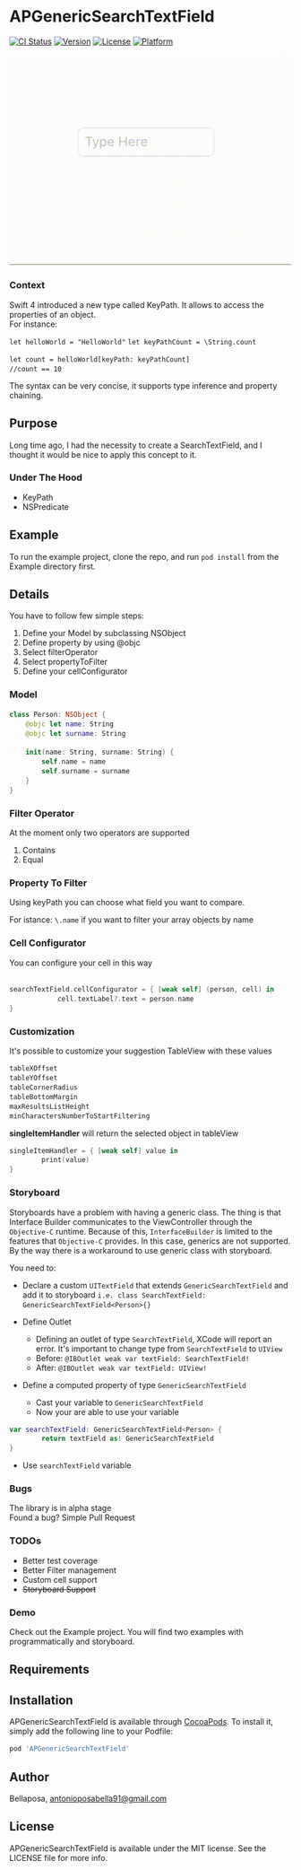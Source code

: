 # APGenericSearchTextField

[![CI Status](https://img.shields.io/travis/Bellaposa/APGenericSearchTextField.svg?style=flat)](https://travis-ci.org/Bellaposa/APGenericSearchTextField)
[![Version](https://img.shields.io/cocoapods/v/APGenericSearchTextField.svg?style=flat)](https://cocoapods.org/pods/APGenericSearchTextField)
[![License](https://img.shields.io/cocoapods/l/APGenericSearchTextField.svg?style=flat)](https://cocoapods.org/pods/APGenericSearchTextField)
[![Platform](https://img.shields.io/cocoapods/p/APGenericSearchTextField.svg?style=flat)](https://cocoapods.org/pods/APGenericSearchTextField)

![](example.gif)


### Context

Swift 4 introduced a new type called KeyPath. It allows to access the properties of an object.  
For instance:

`let helloWorld = "HelloWorld"`
`let keyPathCount = \String.count`

`let count = helloWorld[keyPath: keyPathCount]`  
`//count == 10`  

The syntax can be very concise, it supports type inference and property chaining.

## Purpose
Long time ago, I had the necessity to create a SearchTextField, and I thought it would be nice to apply this concept to it.  

### Under The Hood
* KeyPath
* NSPredicate 

## Example

To run the example project, clone the repo, and run `pod install` from the Example directory first.

## Details
You have to follow few simple steps:  

1.  Define your Model by subclassing NSObject
1.  Define property by using @objc 
1.  Select filterOperator 
1.  Select propertyToFilter
2.  Define your cellConfigurator

### Model 
``` swift
class Person: NSObject {
	@objc let name: String
	@objc let surname: String

	init(name: String, surname: String) {
		self.name = name
		self.surname = surname
	}
}
```
### Filter Operator
At the moment only two operators are supported

1. Contains 
2. Equal

### Property To Filter
Using keyPath you can choose what field you want to compare.

For istance: `\.name` if you want to filter your array objects by name 


### Cell Configurator

You can configure your cell in this way  

```swift 

searchTextField.cellConfigurator = { [weak self] (person, cell) in
			cell.textLabel?.text = person.name
}
```

### Customization
It's possible to customize your suggestion TableView with these values

``` swift 
tableXOffset
tableYOffset
tableCornerRadius
tableBottomMargin
maxResultsListHeight
minCharactersNumberToStartFiltering
```

**singleItemHandler** will return the selected object in tableView

```swift 
singleItemHandler = { [weak self] value in
		print(value)
}
```

### Storyboard
Storyboards have a problem with having a generic class. The thing is that Interface Builder communicates to the ViewController through the `Objective-C` runtime. Because of this, `InterfaceBuilder` is limited to the features that `Objective-C` provides. In this case, generics are not supported. By the way there is a workaround to use generic class with storyboard.  

You need to:  

* Declare a custom `UITextField` that extends `GenericSearchTextField` and add it to storyboard
`i.e. class SearchTextField: GenericSearchTextField<Person>{}`
* Define Outlet 
	- Defining an outlet of type `SearchTextField`, XCode will report an error. It's important to change type from `SearchTextField` to `UIView`
	- Before: `@IBOutlet weak var textField: SearchTextField!`
	- After: `@IBOutlet weak var textField: UIView!`	

* Define a computed property of type `GenericSearchTextField`
 	- Cast your variable to `GenericSearchTextField`
	- Now your are able to use your variable

```swift 
var searchTextField: GenericSearchTextField<Person> {
		return textField as! GenericSearchTextField
}
```
* Use `searchTextField` variable  


### Bugs
The library is in alpha stage  
Found a bug? Simple Pull Request

### TODOs
* Better test coverage 
* Better Filter management
* Custom cell support
* <s>Storyboard Support</s>


### Demo
Check out the Example project.
You will find two examples with programmatically and storyboard.




## Requirements

## Installation

APGenericSearchTextField is available through [CocoaPods](https://cocoapods.org). To install
it, simply add the following line to your Podfile:

```ruby
pod 'APGenericSearchTextField'
```

## Author

Bellaposa, antonioposabella91@gmail.com

## License

APGenericSearchTextField is available under the MIT license. See the LICENSE file for more info.
